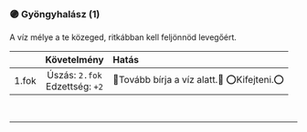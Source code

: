 ### 🟣 Gyöngyhalász (1)

A víz mélye a te közeged, ritkábban kell feljönnöd levegőért.

| |  Követelmény | Hatás  |
| :----------- | :-----------: | :----------- |
| 1.fok | Úszás: `2.fok`<br />Edzettség: `+2` | 👀Tovább bírja a víz alatt.👀 ⭕Kifejteni.⭕ |

<br />

---
